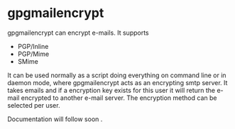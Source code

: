 # gpgmailencrypt
gpgmailencrypt can encrypt e-mails.
It supports
* PGP/Inline
* PGP/Mime
* SMime

It can be used normally as a script doing everything on command line or in daemon mode, where gpgmailencrypt acts as an encrypting smtp server. 
It takes emails and if a encryption key exists for this user it will return the e-mail encrypted to another e-mail server. 
The encryption method can be selected per user.

Documentation will follow soon .
